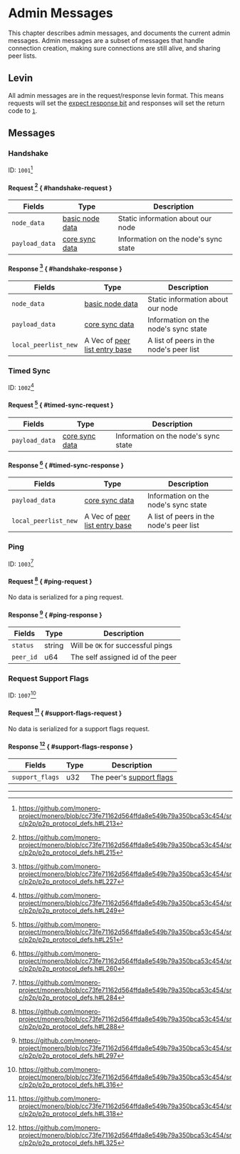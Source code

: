 # Admin Messages

This chapter describes admin messages, and documents the current admin messages. Admin messages are a subset of messages that handle connection
creation, making sure connections are still alive, and sharing peer lists.

## Levin

All admin messages are in the request/response levin format. This means requests will set the [expect response bit](./levin.md#expect-response) and
responses will set the return code to [`1`](./levin.md#return-code).

## Messages

### Handshake

ID: `1001`[^handshake-id]

#### Request [^handshake-req] { #handshake-request }

| Fields         | Type                                                  | Description                          |
|----------------|-------------------------------------------------------|--------------------------------------|
| `node_data`    | [basic node data](../common_types.md#basic-node-data) | Static information about our node    |
| `payload_data` | [core sync data](../common_types.md#core-sync-data)   | Information on the node's sync state |

#### Response [^handshake-res] { #handshake-response }

| Fields               | Type                                                                     | Description                             |
|----------------------|--------------------------------------------------------------------------|-----------------------------------------|
| `node_data`          | [basic node data](../common_types.md#basic-node-data)                    | Static information about our node       |
| `payload_data`       | [core sync data](../common_types.md#core-sync-data)                      | Information on the node's sync state    |
| `local_peerlist_new` | A Vec of [peer list entry base](../common_types.md#peer-list-entry-base) | A list of peers in the node's peer list |

### Timed Sync

ID: `1002`[^timed-sync-id]

#### Request [^timed-sync-req] { #timed-sync-request }

| Fields         | Type                                                | Description                          |
| -------------- | --------------------------------------------------- | ------------------------------------ |
| `payload_data` | [core sync data](../common_types.md#core-sync-data) | Information on the node's sync state |

#### Response [^timed-sync-res] { #timed-sync-response }

| Fields               | Type                                                                     | Description                             |
|----------------------|--------------------------------------------------------------------------|-----------------------------------------|
| `payload_data`       | [core sync data](../common_types.md#core-sync-data)                      | Information on the node's sync state    |
| `local_peerlist_new` | A Vec of [peer list entry base](../common_types.md#peer-list-entry-base) | A list of peers in the node's peer list |

### Ping

ID: `1003`[^ping-id]

#### Request [^ping-req] { #ping-request }

No data is serialized for a ping request.

#### Response [^ping-res] { #ping-response }

| Fields    | Type   | Description                       |
| --------- | ------ | --------------------------------- |
| `status`  | string | Will be `OK` for successful pings |
| `peer_id` | u64    | The self assigned id of the peer  |

### Request Support Flags

ID: `1007`[^support-flags]

#### Request [^sf-req] { #support-flags-request }

No data is serialized for a support flags request.

#### Response [^sf-res] { #support-flags-response }

| Fields          | Type | Description                                                  |
| --------------- | ---- | ------------------------------------------------------------ |
| `support_flags` | u32  | The peer's [support flags](../common_types.md#support-flags) |

---

[^handshake-id]: <https://github.com/monero-project/monero/blob/cc73fe71162d564ffda8e549b79a350bca53c454/src/p2p/p2p_protocol_defs.h#L213>

[^handshake-req]: <https://github.com/monero-project/monero/blob/cc73fe71162d564ffda8e549b79a350bca53c454/src/p2p/p2p_protocol_defs.h#L215>

[^handshake-res]: <https://github.com/monero-project/monero/blob/cc73fe71162d564ffda8e549b79a350bca53c454/src/p2p/p2p_protocol_defs.h#L227>

[^timed-sync-id]: <https://github.com/monero-project/monero/blob/cc73fe71162d564ffda8e549b79a350bca53c454/src/p2p/p2p_protocol_defs.h#L249>

[^timed-sync-req]: <https://github.com/monero-project/monero/blob/cc73fe71162d564ffda8e549b79a350bca53c454/src/p2p/p2p_protocol_defs.h#L251>

[^timed-sync-res]: <https://github.com/monero-project/monero/blob/cc73fe71162d564ffda8e549b79a350bca53c454/src/p2p/p2p_protocol_defs.h#L260>

[^ping-id]: <https://github.com/monero-project/monero/blob/cc73fe71162d564ffda8e549b79a350bca53c454/src/p2p/p2p_protocol_defs.h#L284>

[^ping-req]: <https://github.com/monero-project/monero/blob/cc73fe71162d564ffda8e549b79a350bca53c454/src/p2p/p2p_protocol_defs.h#L288>

[^ping-res]: <https://github.com/monero-project/monero/blob/cc73fe71162d564ffda8e549b79a350bca53c454/src/p2p/p2p_protocol_defs.h#L297>

[^support-flags]: <https://github.com/monero-project/monero/blob/cc73fe71162d564ffda8e549b79a350bca53c454/src/p2p/p2p_protocol_defs.h#L316>

[^sf-req]: <https://github.com/monero-project/monero/blob/cc73fe71162d564ffda8e549b79a350bca53c454/src/p2p/p2p_protocol_defs.h#L318>

[^sf-res]: <https://github.com/monero-project/monero/blob/cc73fe71162d564ffda8e549b79a350bca53c454/src/p2p/p2p_protocol_defs.h#L325>
